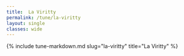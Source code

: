 ```yaml
---
title:  La Viritty
permalink: /tune/la-viritty
layout: single
classes: wide
---
```

{% include tune-markdown.md slug="la-viritty" title="La Viritty" %}
